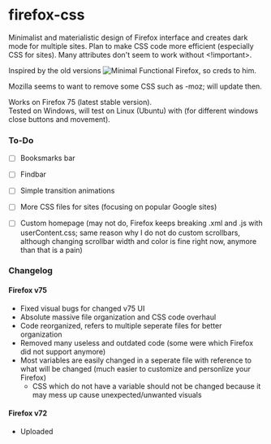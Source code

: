 # firefox-css
Minimalist and materialistic design of Firefox interface and creates dark mode for multiple sites.
Plan to make CSS code more efficient (especially CSS for sites). Many attributes don't seem to work without <!important>.

Inspired by the old versions ![Minimal Functional Firefox](https://github.com/mut-ex/minimal-functional-fox), so creds to him.

Mozilla seems to want to remove some CSS such as -moz; will update then. 

Works on Firefox 75 (latest stable version).\
Tested on Windows, will test on Linux (Ubuntu) with (for different windows close buttons and movement).

### To-Do
- [ ] Booksmarks bar
- [ ] Findbar
- [ ] Simple transition animations
- [ ] More CSS files for sites (focusing on popular Google sites)
- [ ] Custom homepage (may not do, Firefox keeps breaking .xml and .js with userContent.css; same reason why I do not do custom scrollbars, although changing scrollbar width and color is fine right now, anymore than that is a pain)



### Changelog

#### Firefox v75
- Fixed visual bugs for changed v75 UI
- Absolute massive file organization and CSS code overhaul
- Code reorganized, refers to multiple seperate files for better organization
- Removed many useless and outdated code (some were which Firefox did not support anymore)
- Most variables are easily changed in a seperate file with reference to what will be changed (much easier to customize and personlize your Firefox)
  - CSS which do not have a variable should not be changed because it may mess up cause unexpected/unwanted visuals

#### Firefox v72
- Uploaded


